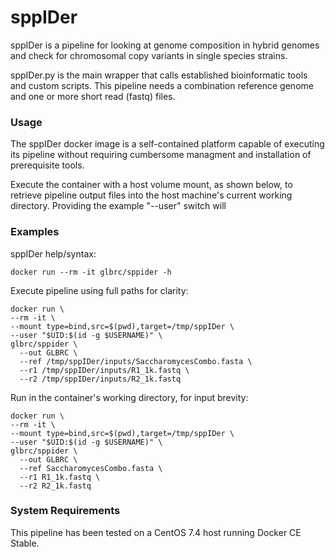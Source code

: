 # sppIDer

sppIDer is a pipeline for looking at genome composition in hybrid genomes and check for chromosomal copy variants in single species strains.  

sppIDer.py is the main wrapper that calls established bioinformatic tools and custom scripts. This pipeline needs a combination reference genome and one or more short read (fastq) files. 


### Usage

The sppIDer docker image is a self-contained platform capable of executing its pipeline without requiring cumbersome managment and installation of prerequisite tools.

Execute the container with a host volume mount, as shown below, to retrieve pipeline output files into the host machine's current working directory. Providing the example "--user" switch will 


### Examples

sppIDer help/syntax:  
```
docker run --rm -it glbrc/sppider -h
```

Execute pipeline using full paths for clarity:  
```
docker run \
--rm -it \
--mount type=bind,src=$(pwd),target=/tmp/sppIDer \
--user "$UID:$(id -g $USERNAME)" \
glbrc/sppider \
  --out GLBRC \
  --ref /tmp/sppIDer/inputs/SaccharomycesCombo.fasta \
  --r1 /tmp/sppIDer/inputs/R1_1k.fastq \
  --r2 /tmp/sppIDer/inputs/R2_1k.fastq
```

Run in the container's working directory, for input brevity:  
```
docker run \
--rm -it \
--mount type=bind,src=$(pwd),target=/tmp/sppIDer \
--user "$UID:$(id -g $USERNAME)" \
glbrc/sppider \
  --out GLBRC \
  --ref SaccharomycesCombo.fasta \
  --r1 R1_1k.fastq \
  --r2 R2_1k.fastq
```

### System Requirements 

This pipeline has been tested on a CentOS 7.4 host running Docker CE Stable.


